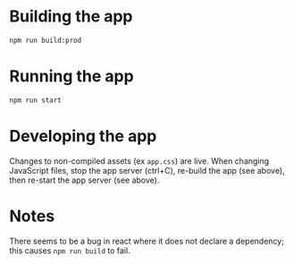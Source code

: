 # Building the app

```sh
npm run build:prod
```

# Running the app

```sh
npm run start
```

# Developing the app

Changes to non-compiled assets (ex `app.css`) are live. When changing JavaScript files, stop the app server (<key>ctrl</key>+<key>C</key>), re-build the app (see above), then re-start the app server (see above).

# Notes

There seems to be a bug in react where it does not declare a dependency; this causes `npm run build` to fail.
